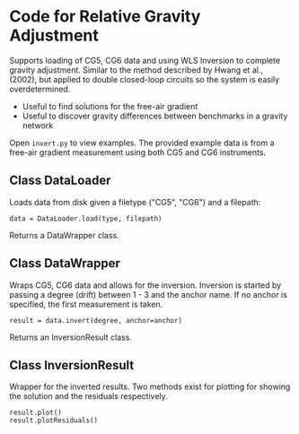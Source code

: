 # Code for Relative Gravity Adjustment

Supports loading of CG5, CG6 data and using WLS Inversion to complete gravity adjustment. Similar to the method described by Hwang et al., (2002), but applied to double closed-loop circuits so the system is easily overdetermined.

* Useful to find solutions for the free-air gradient
* Useful to discover gravity differences between benchmarks in a gravity network

Open `invert.py` to view examples. The provided example data is from a free-air gradient measurement using both CG5 and CG6 instruments.

## Class DataLoader

Loads data from disk given a filetype ("CG5", "CG6") and a filepath:

    data = DataLoader.load(type, filepath)

Returns a DataWrapper class.

## Class DataWrapper

Wraps CG5, CG6 data and allows for the inversion. Inversion is started by passing a degree (drift) between 1 - 3 and the anchor  name. If no anchor is specified, the first measurement is taken.

    result = data.invert(degree, anchor=anchor)

Returns an InversionResult class.

## Class InversionResult

Wrapper for the inverted results. Two methods exist for plotting for showing the solution and the residuals respectively.

    result.plot()
    result.plotResiduals()

